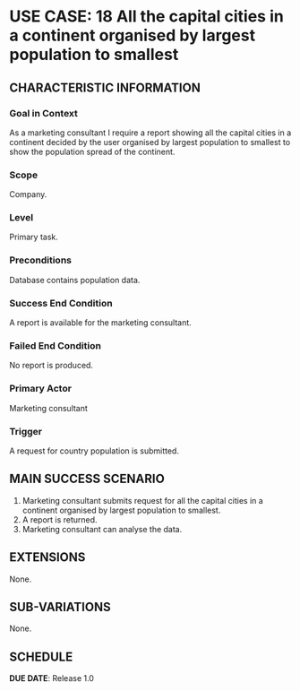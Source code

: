# USE CASE: 18 All the capital cities in a continent organised by largest population to smallest

## CHARACTERISTIC INFORMATION

### Goal in Context

As a marketing consultant I require a report showing all the capital cities in a continent decided by the user organised by largest population to smallest to show the population spread of the continent.

### Scope

Company.

### Level

Primary task.

### Preconditions

Database contains population data.

### Success End Condition

A report is available for the marketing consultant.

### Failed End Condition

No report is produced.

### Primary Actor

Marketing consultant

### Trigger

A request for country population is submitted.

## MAIN SUCCESS SCENARIO

1. Marketing consultant submits request for all the capital cities in a continent organised by largest population to smallest.
2. A report is returned.
3. Marketing consultant can analyse the data.

## EXTENSIONS

None.

## SUB-VARIATIONS

None.

## SCHEDULE

**DUE DATE**: Release 1.0